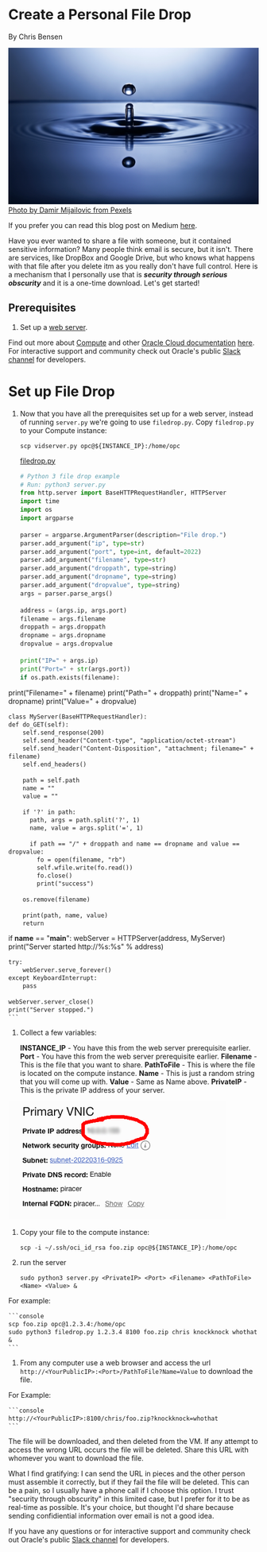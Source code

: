 # Create a Personal File Drop

By Chris Bensen

![](images/pexels-damir-mijailovic-3587015.jpg)
[Photo by Damir Mijailovic from Pexels](https://www.pexels.com/photo/photo-of-water-drop-3587015/)

If you prefer you can read this blog post on Medium [here](https://chrisbensen.medium.com/1ab2ed0fb86b).

Have you ever wanted to share a file with someone, but it contained sensitive information? Many people think email is secure, but it isn't. There are services, like DropBox and Google Drive, but who knows what happens with that file after you delete itm as you really don't have full control. Here is a mechanism that I personally use that is ___security through serious obscurity___ and it is a one-time download. Let's get started!

## Prerequisites

1. Set up a [web server](https://medium.com/chrisbensen/create-a-simple-python-web-server-on-oci-1d3634a1d7c2).

Find out more about [Compute](https://docs.oracle.com/en-us/iaas/Content/Compute/home.htm?source=:so:bl:or:awr:odv:::RC_WWMK220120P00034:&SC=:so:bl:or:awr:odv:::RC_WWMK220120P00034:&pcode=WWMK220120P00034) and other [Oracle Cloud documentation](https://docs.oracle.com/en-us/iaas/Content/GSG/Concepts/baremetalintro.htm?source=:so:bl:or:awr:odv:::RC_WWMK220120P00034:&SC=:so:bl:or:awr:odv:::RC_WWMK220120P00034:&pcode=WWMK220120P00034) [here](https://docs.oracle.com/en-us/iaas/Content/GSG/Concepts/baremetalintro.htm?source=:so:bl:or:awr:odv:::RC_WWMK220120P00034:&SC=:so:bl:or:awr:odv:::RC_WWMK220120P00034:&pcode=WWMK220120P00034). For interactive support and community check out Oracle's public [Slack channel](https://oracledevrel.slack.com/join/shared_invite/zt-uffjmwh3-ksmv2ii9YxSkc6IpbokL1g#/shared-invite/email) for developers.

# Set up File Drop

1. Now that you have all the prerequisites set up for a web server, instead of running ``server.py`` we're going to use ``filedrop.py``. Copy ``filedrop.py`` to your Compute instance:

    ```console
    scp vidserver.py opc@${INSTANCE_IP}:/home/opc
    ```

    [filedrop.py](files/filedrop.py)

    ```python
    # Python 3 file drop example
    # Run: python3 server.py
    from http.server import BaseHTTPRequestHandler, HTTPServer
    import time
    import os
    import argparse

    parser = argparse.ArgumentParser(description="File drop.")
    parser.add_argument("ip", type=str)
    parser.add_argument("port", type=int, default=2022)
    parser.add_argument("filename", type=str)
    parser.add_argument("droppath", type=string)
    parser.add_argument("dropname", type=string)
    parser.add_argument("dropvalue", type=string)
    args = parser.parse_args()

    address = (args.ip, args.port)
    filename = args.filename
    droppath = args.droppath
    dropname = args.dropname
    dropvalue = args.dropvalue

    print("IP=" + args.ip)
    print("Port=" + str(args.port))
    if os.path.exists(filename):
  print("Filename=" + filename)
    print("Path=" + droppath)
    print("Name=" + dropname)
    print("Value=" + dropvalue)

    class MyServer(BaseHTTPRequestHandler):
    def do_GET(self):
        self.send_response(200)
        self.send_header("Content-type", "application/octet-stream")
        self.send_header("Content-Disposition", "attachment; filename=" + filename)
        self.end_headers()

        path = self.path
        name = ""
        value = ""

        if '?' in path:
          path, args = path.split('?', 1)
          name, value = args.split('=', 1)

          if path == "/" + droppath and name == dropname and value == dropvalue:
            fo = open(filename, "rb")
            self.wfile.write(fo.read())
            fo.close()
            print("success")

        os.remove(filename)

        print(path, name, value)
        return

if __name__ == "__main__":
    webServer = HTTPServer(address, MyServer)
    print("Server started http://%s:%s" % address)

    try:
        webServer.serve_forever()
    except KeyboardInterrupt:
        pass

    webServer.server_close()
    print("Server stopped.")
    ```

1. Collect a few variables:

    **INSTANCE_IP** - You have this from the web server prerequisite earlier.
    **Port** - You have this from the web server prerequisite earlier.
    **Filename** - This is the file that you want to share.
    **PathToFile** - This is where the file is located on the compute instance.
    **Name** - This is just a random string that you will come up with.
    **Value** - Same as Name above.
    **PrivateIP** - This is the private IP address of your server.

  ![](images/privateip.png)

1. Copy your file to the compute instance:

    ```console
    scp -i ~/.ssh/oci_id_rsa foo.zip opc@${INSTANCE_IP}:/home/opc
    ```

1. run the server

    ```console
    sudo python3 server.py <PrivateIP> <Port> <Filename> <PathToFile> <Name> <Value> &
    ```

  For example:

    ```console
    scp foo.zip opc@1.2.3.4:/home/opc
    sudo python3 filedrop.py 1.2.3.4 8100 foo.zip chris knockknock whothat &
    ```

1. From any computer use a web browser and access the url `http://<YourPublicIP>:<Port>/PathToFile?Name=Value` to download the file.

  For Example:

    ```console
    http://<YourPublicIP>:8100/chris/foo.zip?knockknock=whothat
    ```

The file will be downloaded, and then deleted from the VM. If any attempt to access the wrong URL occurs the file will be deleted. Share this URL with whomever you want to download the file.

What I find gratifying: I can send the URL in pieces and the other person must assemble it correctly, but if they fail the file will be deleted. This can be a pain, so I usually have a phone call if I choose this option. I trust "security through obscurity" in this limited case, but I prefer for it to be as real-time as possible. It's your choice, but thought I'd share because sending confidiential information over email is not a good idea.

If you have any questions or for interactive support and community check out Oracle's public [Slack channel](https://bit.ly/devrel_slack) for developers.
